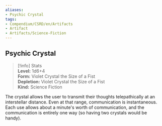 ```yaml
---
aliases:
- Psychic Crystal
tags:
- Compendium/CSRD/en/Artifacts
- Artifact
- Artifacts/Science-Fiction
---
```


  
## Psychic Crystal  
>[!info] Stats  
> **Level:** 1d6+4  
> **Form:** Violet Crystal the Size of a Fist  
> **Depletion:** Violet Crystal the Size of a Fist  
> **Kind:** Science Fiction
  
The crystal allows the user to transmit their thoughts telepathically at an interstellar distance. Even at that range, communication is instantaneous. Each use allows about a minute's worth of communication, and the communication is entirely one way (so having two crystals would be handy).